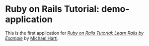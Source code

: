 # Ruby on Rails Tutorial: demo-application

This is the first application for
[*Ruby on Rails Tutorial: Learn Rails by Example*](http://railstutorial.org/)
by [Michael Hartl](http://michaelhartl.com/).